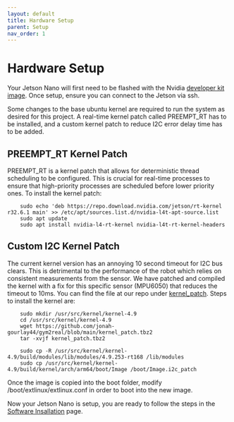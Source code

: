```yaml
---
layout: default
title: Hardware Setup
parent: Setup
nav_order: 1
---
```


# Hardware Setup

Your Jetson Nano will first need to be flashed with the Nvidia [developer kit image](https://developer.nvidia.com/embedded/downloads). Once setup, ensure you can connect to the Jetson via ssh.

Some changes to the base ubuntu kernel are required to run the system as desired for this project. A real-time kernel patch called PREEMPT_RT has to be installed, and a custom kernel patch to reduce I2C error delay time has to be added.

## PREEMPT_RT Kernel Patch

PREEMPT_RT is a kernel patch that allows for deterministic thread scheduling to be configured. This is crucial for real-time processes to ensure that high-priority processes are scheduled before lower priority ones. To install the kernel patch:

        sudo echo 'deb https://repo.download.nvidia.com/jetson/rt-kernel r32.6.1 main' >> /etc/apt/sources.list.d/nvidia-l4t-apt-source.list
        sudo apt update
        sudo apt install nvidia-l4-rt-kernel nvidia-l4t-rt-kernel-headers

## Custom I2C Kernel Patch
The current kernel version has an annoying 10 second timeout for I2C bus clears. This is detrimental to the performance of the robot which relies on consistent measurements from the sensor. We have patched and compiled the kernel with a fix for this specific sensor (MPU6050) that reduces the timeout to 10ms. You can find the file at our repo under [kernel_patch](https://github.com/jonah-gourlay44/gym2real). Steps to install the kernel are:

        sudo mkdir /usr/src/kernel/kernel-4.9
        cd /usr/src/kernel/kernel-4.9
        wget https://github.com/jonah-gourlay44/gym2real/blob/main/kernel_patch.tbz2
        tar -xvjf kernel_patch.tbz2

        sudo cp -R /usr/src/kernel/kernel-4.9/build/modules/lib/modules/4.9.253-rt168 /lib/modules
        sudo cp /usr/src/kernel/kernel-4.9/build/kernel/arch/arm64/boot/Image /boot/Image.i2c_patch

Once the image is copied into the boot folder, modify /boot/extlinux/extlinux.conf in order to boot into the new image.

Now your Jetson Nano is setup, you are ready to follow the steps in the [Software Insallation](install) page.